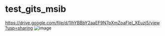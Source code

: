 # test_gits_msib
https://drive.google.com/file/d/1IhYBBbY2aaEF9N7pXmZpaFleI_XEuzj5/view?usp=sharing
![image](https://user-images.githubusercontent.com/83383052/218511785-037a7c26-fe48-4e75-ad6b-25f9c58af9ee.png)
